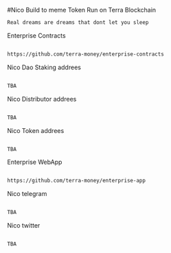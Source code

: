 #Nico  Build to meme Token Run on Terra Blockchain 


```bash
Real dreams are dreams that dont let you sleep
```

Enterprise Contracts
```bash

https://github.com/terra-money/enterprise-contracts

```
Nico Dao Staking addrees

```bash

TBA

```
Nico Distributor addrees

```bash

TBA

```
Nico Token addrees

```bash

TBA

```


Enterprise WebApp
```bash

https://github.com/terra-money/enterprise-app

```

Nico telegram 
```bash

TBA

```

Nico twitter

```bash

TBA

```

